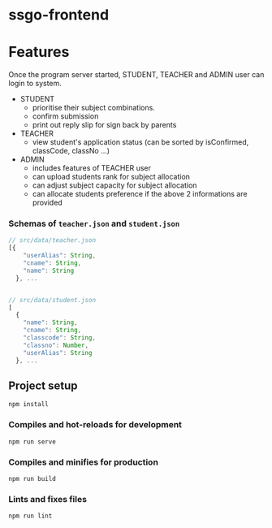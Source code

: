 # ssgo-frontend

# Features

Once the program server started, STUDENT, TEACHER and ADMIN user can login to system.

- STUDENT
  - prioritise their subject combinations.
  - confirm submission
  - print out reply slip for sign back by parents
- TEACHER
  - view student's application status (can be sorted by isConfirmed, classCode, classNo ...)
- ADMIN
  - includes features of TEACHER user
  - can upload students rank for subject allocation
  - can adjust subject capacity for subject allocation
  - can allocate students preference if the above 2 informations are provided

### Schemas of `teacher.json` and `student.json`

```js
// src/data/teacher.json
[{
    "userAlias": String,
    "cname": String,
    "name": String
  }, ...


// src/data/student.json
[
  {
    "name": String,
    "cname": String,
    "classcode": String,
    "classno": Number,
    "userAlias": String
  }, ...
```

## Project setup

```
npm install
```

### Compiles and hot-reloads for development

```
npm run serve
```

### Compiles and minifies for production

```
npm run build
```

### Lints and fixes files

```
npm run lint
```
